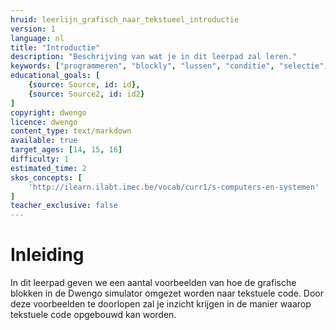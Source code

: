 ```yaml
---
hruid: leerlijn_grafisch_naar_tekstueel_introductie
version: 1
language: nl
title: "Introductie"
description: "Beschrijving van wat je in dit leerpad zal leren."
keywords: ["programmeren", "blockly", "lussen", "conditie", "selectie", "iteratie", "if", "als", "then", "dan", "anders", "else", "for", "while", "microcontroller", "µC", "arduino", "dwenguino"]
educational_goals: [
    {source: Source, id: id}, 
    {source: Source2, id: id2}
]
copyright: dwengo
licence: dwengo
content_type: text/markdown
available: true
target_ages: [14, 15, 16]
difficulty: 1
estimated_time: 2
skos_concepts: [
    'http://ilearn.ilabt.imec.be/vocab/curr1/s-computers-en-systemen'
]
teacher_exclusive: false
---
```


# Inleiding

In dit leerpad geven we een aantal voorbeelden van hoe de grafische blokken in de Dwengo simulator omgezet worden naar tekstuele code. Door deze voorbeelden te doorlopen zal je inzicht krijgen in de manier waarop tekstuele code opgebouwd kan worden.

